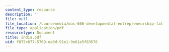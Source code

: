 ```yaml
---
content_type: resource
description: ''
file: null
file_location: /coursemedia/mas-666-developmental-entrepreneurship-fall-2003/f875c6775769ea0d91e19e61e5f83576_india.pdf
file_type: application/pdf
resourcetype: Document
title: india.pdf
uid: f875c677-5769-ea0d-91e1-9e61e5f83576
---
```

